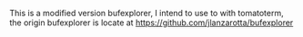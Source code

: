 This is a modified version bufexplorer, I intend to use to with tomatoterm,
the origin bufexplorer is locate at https://github.com/jlanzarotta/bufexplorer
